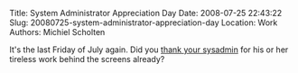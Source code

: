 Title: System Administrator Appreciation Day
Date: 2008-07-25 22:43:22
Slug: 20080725-system-administrator-appreciation-day
Location: Work
Authors: Michiel Scholten

<p>It's the last Friday of July again. Did you <a href="http://www.sysadminday.com/">thank your sysadmin</a> for his or her tireless work behind the screens already?</p>
